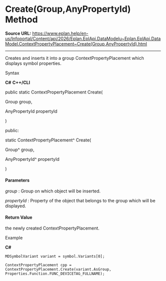 # Create(Group,AnyPropertyId) Method

**Source URL:** https://www.eplan.help/en-us/Infoportal/Content/api/2026/Eplan.EplApi.DataModelu~Eplan.EplApi.DataModel.ContextPropertyPlacement~Create(Group,AnyPropertyId).html

---

Creates and inserts it into a group ContextPropertyPlacement which displays symbol properties.

Syntax

**C#**
**C++/CLI**


public static ContextPropertyPlacement Create( 

   Group group,

   AnyPropertyId propertyId

)

public:

static ContextPropertyPlacement^ Create( 

   Group^ group,

   AnyPropertyId^ propertyId

)


#### Parameters

*group*
:   Group on which object will be inserted.

*propertyId*
:   Property of the object that belongs to the group which will be displayed.

#### Return Value

the newly created ContextPropertyPlacement.

Example

**C#**

```
MDSymbolVariant variant = symbol.Variants[0];

ContextPropertyPlacement cpp = ContextPropertyPlacement.Create(variant.AsGroup, Properties.Function.FUNC_DEVICETAG_FULLNAME);
```
